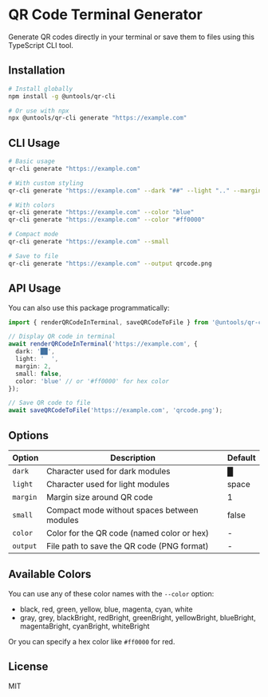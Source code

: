 # QR Code Terminal Generator

Generate QR codes directly in your terminal or save them to files using this TypeScript CLI tool.

## Installation

```bash
# Install globally
npm install -g @untools/qr-cli

# Or use with npx
npx @untools/qr-cli generate "https://example.com"
```

## CLI Usage

```bash
# Basic usage
qr-cli generate "https://example.com"

# With custom styling
qr-cli generate "https://example.com" --dark "##" --light ".." --margin 2

# With colors
qr-cli generate "https://example.com" --color "blue"
qr-cli generate "https://example.com" --color "#ff0000"

# Compact mode
qr-cli generate "https://example.com" --small

# Save to file
qr-cli generate "https://example.com" --output qrcode.png
```

## API Usage

You can also use this package programmatically:

```typescript
import { renderQRCodeInTerminal, saveQRCodeToFile } from '@untools/qr-cli';

// Display QR code in terminal
await renderQRCodeInTerminal('https://example.com', {
  dark: '██',
  light: '  ',
  margin: 2,
  small: false,
  color: 'blue' // or '#ff0000' for hex color
});

// Save QR code to file
await saveQRCodeToFile('https://example.com', 'qrcode.png');
```

## Options

| Option | Description | Default |
|--------|-------------|---------|
| `dark` | Character used for dark modules | █ |
| `light` | Character used for light modules | space |
| `margin` | Margin size around QR code | 1 |
| `small` | Compact mode without spaces between modules | false |
| `color` | Color for the QR code (named color or hex) | - |
| `output` | File path to save the QR code (PNG format) | - |

## Available Colors

You can use any of these color names with the `--color` option:

- black, red, green, yellow, blue, magenta, cyan, white
- gray, grey, blackBright, redBright, greenBright, yellowBright, blueBright, magentaBright, cyanBright, whiteBright

Or you can specify a hex color like `#ff0000` for red.

## License

MIT
